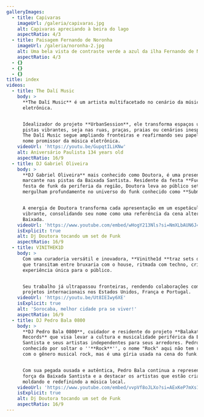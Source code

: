 ```yaml
---
galleryImages:
  - title: Capivaras
    imageUrl: /galeria/capivaras.jpg
    alt: Capivaras apreciando à beira do lago
    aspectRatio: 4/3
  - title: Paisagem Fernando de Noronha
    imageUrl: /galeria/noronha-2.jpg
    alt: Uma bela vista de contraste verde a azul da ilha Fernando de Noronha
    aspectRatio: 4/3
  - {}
  - {}
  - {}
title: index
videos:
  - title: The Dalí Music
    body: >
      **The Dalí Music** é um artista multifacetado no cenário da música
      eletrônica.


      Idealizador do projeto **UrbanSession**, ele transforma espaços urbanos em
      pistas vibrantes, seja nas ruas, praças, praias ou cenários inesperados,
      The Dalí Music segue ampliando fronteiras e reafirmando seu papel como um
      nome promissor da música eletrônica.
    videoUrl: 'https://youtu.be/GupqtILiKNw'
    alt: Aniversário Paulista 134 years old
    aspectRatio: 16/9
  - title: DJ Gabriel Oliveira
    body: >
      **DJ Gabriel Oliveira** mais conhecido como Doutora, é uma presença
      marcante nas pistas da Baixada Santista. Residente da festa **FuckParty**,
      festa de funk da periferia da região, Doutora leva ao público sets que
      mergulham profundamente no universo do funk conhecido como **Submundo**.


      A energia de Doutora transforma cada apresentação em um espetáculo
      vibrante, consolidando seu nome como uma referência da cena alternativa da
      Baixada.
    videoUrl: 'https://www.youtube.com/embed/wHogY213Nls?si=NmXLbAUN6J4j-XUU'
    isExplicit: true
    alt: Dj Doutora tocando um set de Funk
    aspectRatio: 16/9
  - title: VINITHEK1D
    body: >
      Com uma curadoria versátil e inovadora, **Vinithe1d **traz sets dinâmicos
      que transitam entre bruxaria com o house, ritmada com techno, criando uma
      experiência única para o público.


      Seu trabalho já ultrapassou fronteiras, rendendo colaborações com rádios e
      projetos internacionais nos Estados Unidos, França e Portugal.
    videoUrl: 'https://youtu.be/Ut8IEIwy6XE'
    isExplicit: true
    alt: 'Sorocaba, melhor cidade pra se viver!'
    aspectRatio: 16/9
  - title: DJ Pedro Bala 0800
    body: >
      **DJ Pedro Bala 0800**, cuidador e residente do projeto **Balakato
      Records** que visa levar a cultura e musicalidade periférica da Baixada
      Santista e seus artistas independentes para seus arredores. Pedro Bala é
      conhecido por soltar o ''**Rock**'', o nome "Rock" aqui não tem relação
      com o gênero musical rock, mas é uma gíria usada na cena do funk.


      Com sua pegada ousada e autêntica, Pedro Bala continua a representar a
      força da Baixada Santista e a destacar os artistas que estão criando,
      moldando e redefinindo a música local.
    videoUrl: 'https://www.youtube.com/embed/vvpVf8oJLXo?si=AExKeP7mXs1dqq4x'
    isExplicit: true
    alt: Dj Doutora tocando um set de Funk
    aspectRatio: 16/9
---
```


